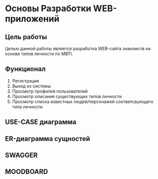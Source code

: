 # Основы Разработки WEB-приложений

## Цель работы 
Целью данной работы является разработка WEB-сайта знакомств на основе типов личности по MBTI.

## Функционал
1. Регистрация
2. Выход из системы
3. Просмотр профилей пользователей
4. Просмотр описания существующих типов личности
5. Просмотр списка известных людей/персонажей соответсвующего типа личности

## USE-CASE диаграмма

## ER-диаграмма сущностей

## SWAGGER

## MOODBOARD
